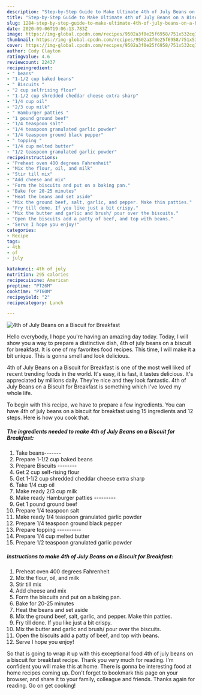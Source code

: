 ```yaml
---
description: "Step-by-Step Guide to Make Ultimate 4th of July Beans on a Biscuit for Breakfast"
title: "Step-by-Step Guide to Make Ultimate 4th of July Beans on a Biscuit for Breakfast"
slug: 1284-step-by-step-guide-to-make-ultimate-4th-of-july-beans-on-a-biscuit-for-breakfast
date: 2020-09-06T19:06:13.783Z
image: https://img-global.cpcdn.com/recipes/9502a3f0e25f6958/751x532cq70/4th-of-july-beans-on-a-biscuit-for-breakfast-recipe-main-photo.jpg
thumbnail: https://img-global.cpcdn.com/recipes/9502a3f0e25f6958/751x532cq70/4th-of-july-beans-on-a-biscuit-for-breakfast-recipe-main-photo.jpg
cover: https://img-global.cpcdn.com/recipes/9502a3f0e25f6958/751x532cq70/4th-of-july-beans-on-a-biscuit-for-breakfast-recipe-main-photo.jpg
author: Cody Clayton
ratingvalue: 4.6
reviewcount: 22437
recipeingredient:
- " beans"
- "1-1/2 cup baked beans"
- " Biscuits "
- "2 cup selfrising flour"
- "1-1/2 cup shredded cheddar cheese extra sharp"
- "1/4 cup oil"
- "2/3 cup milk"
- " Hamburger patties "
- "1 pound ground beef"
- "1/4 teaspoon salt"
- "1/4 teaspoon granulated garlic powder"
- "1/4 teaspoon ground black pepper"
- " topping "
- "1/4 cup melted butter"
- "1/2 teaspoon granulated garlic powder"
recipeinstructions:
- "Preheat oven 400 degrees Fahrenheit"
- "Mix the flour, oil, and milk"
- "Stir till mix"
- "Add cheese and mix"
- "Form the biscuits and put on a baking pan."
- "Bake for 20-25 minutes"
- "Heat the beans and set aside"
- "Mix the ground beef, salt, garlic, and pepper. Make thin patties."
- "Fry till done. If you like just a bit crispy."
- "Mix the butter and garlic and brush/ pour over the biscuits."
- "Open the biscuits add a patty of beef, and top with beans."
- "Serve I hope you enjoy!"
categories:
- Recipe
tags:
- 4th
- of
- july

katakunci: 4th of july 
nutrition: 295 calories
recipecuisine: American
preptime: "PT26M"
cooktime: "PT60M"
recipeyield: "2"
recipecategory: Lunch

---
```



![4th of July Beans on a Biscuit for Breakfast](https://img-global.cpcdn.com/recipes/9502a3f0e25f6958/751x532cq70/4th-of-july-beans-on-a-biscuit-for-breakfast-recipe-main-photo.jpg)

Hello everybody, I hope you're having an amazing day today. Today, I will show you a way to prepare a distinctive dish, 4th of july beans on a biscuit for breakfast. It is one of my favorites food recipes. This time, I will make it a bit unique. This is gonna smell and look delicious.



4th of July Beans on a Biscuit for Breakfast is one of the most well liked of recent trending foods in the world. It's easy, it is fast, it tastes delicious. It's appreciated by millions daily. They're nice and they look fantastic. 4th of July Beans on a Biscuit for Breakfast is something which I've loved my whole life.


To begin with this recipe, we have to prepare a few ingredients. You can have 4th of july beans on a biscuit for breakfast using 15 ingredients and 12 steps. Here is how you cook that.

<!--inarticleads1-->

##### The ingredients needed to make 4th of July Beans on a Biscuit for Breakfast:

1. Take  beans-------
1. Prepare 1-1/2 cup baked beans
1. Prepare  Biscuits --------
1. Get 2 cup self-rising flour
1. Get 1-1/2 cup shredded cheddar cheese extra sharp
1. Take 1/4 cup oil
1. Make ready 2/3 cup milk
1. Make ready  Hamburger patties ---------
1. Get 1 pound ground beef
1. Prepare 1/4 teaspoon salt
1. Make ready 1/4 teaspoon granulated garlic powder
1. Prepare 1/4 teaspoon ground black pepper
1. Prepare  topping ----------
1. Prepare 1/4 cup melted butter
1. Prepare 1/2 teaspoon granulated garlic powder




<!--inarticleads2-->

##### Instructions to make 4th of July Beans on a Biscuit for Breakfast:

1. Preheat oven 400 degrees Fahrenheit
1. Mix the flour, oil, and milk
1. Stir till mix
1. Add cheese and mix
1. Form the biscuits and put on a baking pan.
1. Bake for 20-25 minutes
1. Heat the beans and set aside
1. Mix the ground beef, salt, garlic, and pepper. Make thin patties.
1. Fry till done. If you like just a bit crispy.
1. Mix the butter and garlic and brush/ pour over the biscuits.
1. Open the biscuits add a patty of beef, and top with beans.
1. Serve I hope you enjoy!




So that is going to wrap it up with this exceptional food 4th of july beans on a biscuit for breakfast recipe. Thank you very much for reading. I'm confident you will make this at home. There is gonna be interesting food at home recipes coming up. Don't forget to bookmark this page on your browser, and share it to your family, colleague and friends. Thanks again for reading. Go on get cooking!
